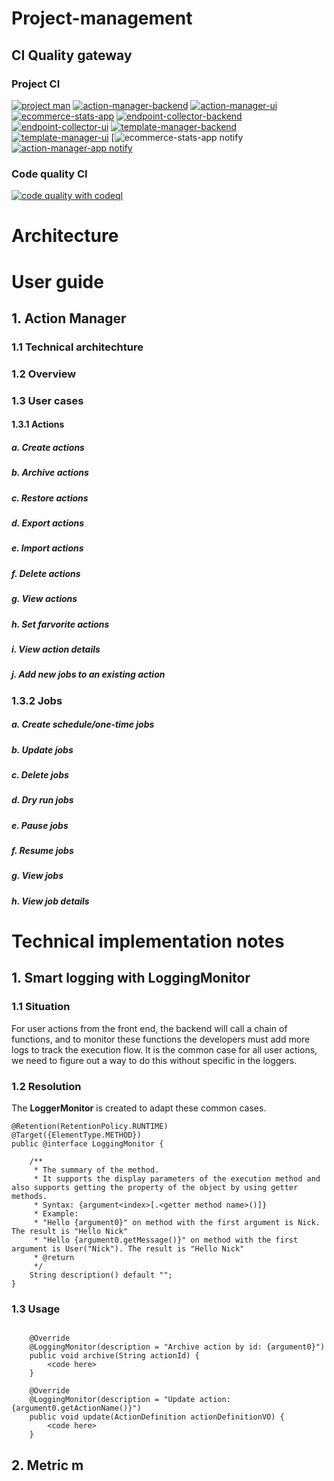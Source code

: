 # Project-management

## CI Quality gateway
### Project CI
[![project man](https://github.com/hvantran/project-management/actions/workflows/workflow.yaml/badge.svg)](https://github.com/hvantran/project-management/actions/workflows/workflow.yaml)
[![action-manager-backend](https://github.com/hvantran/project-management/actions/workflows/action-manager-backend-ci.yaml/badge.svg)](https://github.com/hvantran/project-management/actions/workflows/action-manager-backend-ci.yaml)
[![action-manager-ui](https://github.com/hvantran/project-management/actions/workflows/action-manager-ui-ci.yaml/badge.svg)](https://github.com/hvantran/project-management/actions/workflows/action-manager-ui-ci.yaml)
[![ecommerce-stats-app](https://github.com/hvantran/project-management/actions/workflows/ecommerce-stats-app-ci.yaml/badge.svg)](https://github.com/hvantran/project-management/actions/workflows/ecommerce-stats-app-ci.yaml)
[![endpoint-collector-backend](https://github.com/hvantran/project-management/actions/workflows/endpoint-collector-backend-ci.yaml/badge.svg)](https://github.com/hvantran/project-management/actions/workflows/endpoint-collector-backend-ci.yaml)
[![endpoint-collector-ui](https://github.com/hvantran/project-management/actions/workflows/endpoint-collector-ui-ci.yaml/badge.svg)](https://github.com/hvantran/project-management/actions/workflows/endpoint-collector-ui-ci.yaml)
[![template-manager-backend](https://github.com/hvantran/project-management/actions/workflows/template-manager-backend-ci.yaml/badge.svg)](https://github.com/hvantran/project-management/actions/workflows/template-manager-backend-ci.yaml)
[![template-manager-ui](https://github.com/hvantran/project-management/actions/workflows/template-manager-ui-ci.yaml/badge.svg)](https://github.com/hvantran/project-management/actions/workflows/template-manager-ui-ci.yaml)
[![[ecommerce-stats-app notify](https://github.com/hvantran/ecommerce-stats-app/actions/workflows/notify-parent-ci.yaml/badge.svg)](https://github.com/hvantran/ecommerce-stats-app/actions/workflows/notify-parent-ci.yaml)
[![action-manager-app notify](https://github.com/hvantran/template-management-app/actions/workflows/notify-parent-ci.yaml/badge.svg)](https://github.com/hvantran/template-management-app/actions/workflows/notify-parent-ci.yaml)
### Code quality CI
[![code quality with codeql](https://github.com/hvantran/project-management/actions/workflows/code-security-and-analysis-with-codeql.yml/badge.svg)](https://github.com/hvantran/project-management/actions/workflows/code-security-and-analysis-with-codeql.yml)
# Architecture
<TBD>

# User guide

## 1. Action Manager

### 1.1 Technical architechture

### 1.2 Overview

### 1.3 User cases

#### 1.3.1 Actions

##### a. Create actions

##### b. Archive actions

##### c. Restore actions

##### d. Export actions

##### e. Import actions

##### f. Delete actions

##### g. View actions

##### h. Set farvorite actions

##### i. View action details

##### j. Add new jobs to an existing action

### 1.3.2 Jobs

##### a. Create schedule/one-time jobs

##### b. Update jobs

##### c. Delete jobs

##### d. Dry run jobs

##### e. Pause jobs

##### f. Resume jobs

##### g. View jobs

##### h. View job details



# Technical implementation notes
  
## 1. Smart logging with LoggingMonitor

### 1.1 Situation

For user actions from the front end, the backend will call a chain of functions, and to monitor these functions the developers must add more logs to track the execution flow. It is the common case for all user actions, we need to figure out a way to do this without specific in the loggers. 

### 1.2 Resolution

The **LoggerMonitor** is created to adapt these common cases.
```
@Retention(RetentionPolicy.RUNTIME)
@Target({ElementType.METHOD})
public @interface LoggingMonitor {

    /**
     * The summary of the method.
     * It supports the display parameters of the execution method and also supports getting the property of the object by using getter methods.
     * Syntax: {argument<index>[.<getter method name>()]}
     * Example:
     * "Hello {argument0}" on method with the first argument is Nick. The result is "Hello Nick"
     * "Hello {argument0.getMessage()}" on method with the first argument is User("Nick"). The result is "Hello Nick"
     * @return
     */
    String description() default "";
}
```

### 1.3 Usage
```

    @Override
    @LoggingMonitor(description = "Archive action by id: {argument0}")
    public void archive(String actionId) {
        <code here>
    }

    @Override
    @LoggingMonitor(description = "Update action: {argument0.getActionName()}")
    public void update(ActionDefinition actionDefinitionVO) {
        <code here>
    }
```

## 2. Metric m


